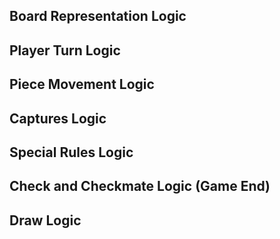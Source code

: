 ## Board Representation Logic

## Player Turn Logic

## Piece Movement Logic

## Captures Logic

## Special Rules Logic

## Check and Checkmate Logic (Game End)

## Draw Logic
